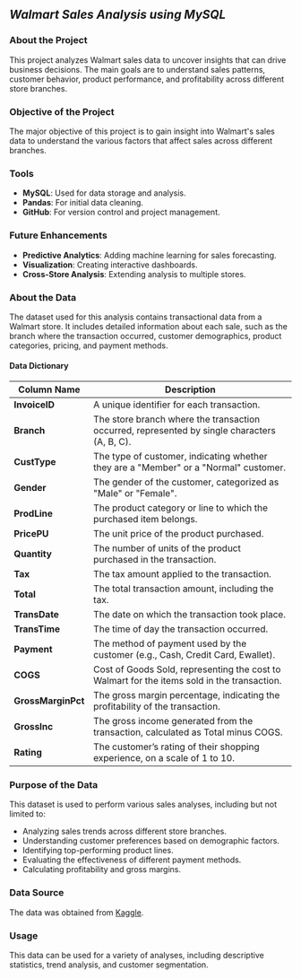 ## *Walmart Sales Analysis using MySQL*

### About the Project
This project analyzes Walmart sales data to uncover insights that can drive business decisions. The main goals are to understand sales patterns, customer behavior, product performance, and profitability across different store branches.

### Objective of the Project
The major objective of this project is to gain insight into Walmart's sales data to understand the various factors that affect sales across different branches.

### Tools
- **MySQL**: Used for data storage and analysis.
- **Pandas**: For initial data cleaning.
- **GitHub**: For version control and project management.

### Future Enhancements
- **Predictive Analytics**: Adding machine learning for sales forecasting.
- **Visualization**: Creating interactive dashboards.
- **Cross-Store Analysis**: Extending analysis to multiple stores.

### About the Data
The dataset used for this analysis contains transactional data from a Walmart store. It includes detailed information about each sale, such as the branch where the transaction occurred, customer demographics, product categories, pricing, and payment methods.

#### Data Dictionary

| Column Name       | Description                                                                                      |
|-------------------|--------------------------------------------------------------------------------------------------|
| **InvoiceID**     | A unique identifier for each transaction.                                                        |
| **Branch**        | The store branch where the transaction occurred, represented by single characters (A, B, C).     |
| **CustType**      | The type of customer, indicating whether they are a "Member" or a "Normal" customer.             |
| **Gender**        | The gender of the customer, categorized as "Male" or "Female".                                    |
| **ProdLine**      | The product category or line to which the purchased item belongs.                                 |
| **PricePU**       | The unit price of the product purchased.                                                         |
| **Quantity**      | The number of units of the product purchased in the transaction.                                 |
| **Tax**           | The tax amount applied to the transaction.                                                       |
| **Total**         | The total transaction amount, including the tax.                                                 |
| **TransDate**     | The date on which the transaction took place.                                                    |
| **TransTime**     | The time of day the transaction occurred.                                                        |
| **Payment**       | The method of payment used by the customer (e.g., Cash, Credit Card, Ewallet).                   |
| **COGS**          | Cost of Goods Sold, representing the cost to Walmart for the items sold in the transaction.      |
| **GrossMarginPct**| The gross margin percentage, indicating the profitability of the transaction.                    |
| **GrossInc**      | The gross income generated from the transaction, calculated as Total minus COGS.                 |
| **Rating**        | The customer’s rating of their shopping experience, on a scale of 1 to 10.                       |

### Purpose of the Data
This dataset is used to perform various sales analyses, including but not limited to:
- Analyzing sales trends across different store branches.
- Understanding customer preferences based on demographic factors.
- Identifying top-performing product lines.
- Evaluating the effectiveness of different payment methods.
- Calculating profitability and gross margins.

### Data Source
The data was obtained from [Kaggle](https://www.kaggle.com/datasets/antaesterlin/walmart-commerce-data).

### Usage
This data can be used for a variety of analyses, including descriptive statistics, trend analysis, and customer segmentation.
